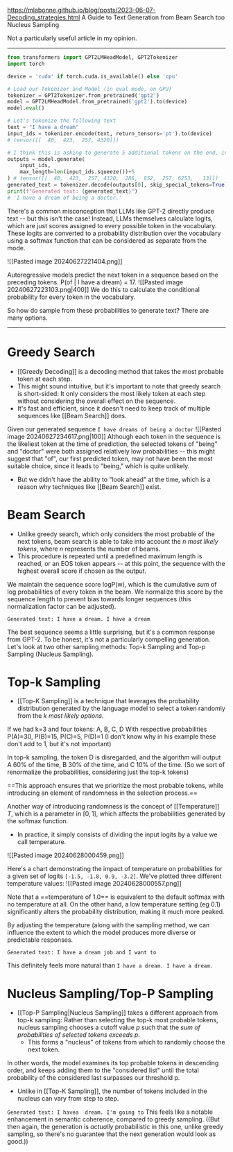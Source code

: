 https://mlabonne.github.io/blog/posts/2023-06-07-Decoding_strategies.html
A Guide to Text Generation from Beam Search too Nucleus Sampling

Not a particularly useful article in my opinion.

---

```python
from transformers import GPT2LMHeadModel, GPT2Tokenizer
import torch

device = 'cuda' if torch.cuda.is_available() else 'cpu'

# Load our Tokenizer and Model (in eval mode, on GPU)
tokenizer = GPT2Tokenizer.from_pretrained('gpt2')
model = GPT2LMHeadModel.from_pretrained('gpt2').to(device)
model.eval()

# Let's tokenize the following text
text = "I have a dream"
input_ids = tokenizer.encode(text, return_tensors='pt').to(device)
# tensor([[  40,  423,  257, 4320]])

# I think this is asking to generate 5 additional tokens on the end, in sequence.
outputs = model.generate(
	input_ids,
	max_length=len(input_ids.squeeze())+5
) # tensor([[  40,  423,  257, 4320,  286,  852,  257, 6253,   13]])
generated_text = tokenizer.decode(outputs[0], skip_special_tokens=True)
print(f"Generated text: {generated_text}")
# 'I have a dream of being a doctor.'
```

There's a common misconception that LLMs like GPT-2 directly produce text -- but this isn't the case! Instead, LLMs themselves calculate logits, which are just scores assigned to every possible token in the vocabulary. These logits are converted to a probability distribution over the vocabulary using a softmax function that can be considered as separate from the mode.

![[Pasted image 20240627221404.png]]

Autoregressive models predict the next token in a sequence based on the preceding tokens. P(of | I have a dream) = 17. 
![[Pasted image 20240627223103.png|400]]
We do this to calculate the conditional probability for every token in the vocabulary.

So how do sample from these probabilities to generate text? There are many options.


----


# Greedy Search
- [[Greedy Decoding]] is a decoding method that takes the most probable token at each step.
- This might sound intuitive, but it's important to note that greedy search is short-sided: It only considers the most likely token at each step without considering the overall effect on the sequence.
- It's fast and efficient, since it doesn't need to keep track of multiple sequences like [[Beam Search]] does.

Given our generated sequence `I have dreams of being a doctor`
![[Pasted image 20240627234617.png|100]]
Although each token in the sequence is the likeliest token at the time of prediction, the selected tokens of "being" and "doctor" were both assigned relatively low probabilities -- this might suggest that "of", our first predicted token, may not have been the most suitable choice, since it leads to "being," which is quite unlikely.
- But we didn't have the ability to "look ahead" at the time, which is a reason why techniques like [[Beam Search]] exist.

# Beam Search
- Unlike greedy search, which only considers the most probable of the next tokens, beam search is able to take into account the *n most likely tokens*, where *n* represents the number of beams.
- This procedure is repeated until a predefined maximum length is reached, or an EOS token appears -- at this point, the sequence with the highest overall score if chosen as the output.

We maintain the sequence score logP(w), which is the cumulative *sum* of log probabilities of every token in the beam. We normalize this score by the sequence length to prevent bias towards longer sequences (this normalization factor can be adjusted).

`Generated text: I have a dream. I have a dream`

The best sequence seems a little surprising, but it's a common response from GPT-2.
To be honest, it's not a particularly compelling generation. Let's look at two other sampling methods: Top-k Sampling and Top-p Sampling (Nucleus Sampling).

# Top-k Sampling
- [[Top-K Sampling]] is a technique that leverages the probability distribution generated by the language model to select a token randomly from the *k most likely options*.

If we had k=3 and four tokens: A, B, C, D
With respective probabilities P(A)=30, P(B)=15, P(C)=5, P(D)=1
(I don't know why in his example these don't add to 1, but it's not important)

In top-k sampling, the token D is disregarded, and the algorithm will output A 60% of the time, B 30% of the time, and C 10% of the time.
(So we sort of renormalize the probabilities, considering just the top-k tokens)

==This approach ensures that we prioritize the most probable tokens, while introducing an element of randomness in the selection process.==

Another way of introducing randomness is the concept of [[Temperature]] $T$, which is a parameter in $[0,1]$, which affects the probabilities generated by the softmax function.
- In practice, it simply consists of dividing the input logits by a value we call temperature.

![[Pasted image 20240628000459.png]]

Here's a chart demonstrating the impact of temperature on probabilities for a given set of logits `[-1.5, -1.8, 0.9, -3.2]`. We've plotted three different temperature values:
![[Pasted image 20240628000557.png]]

Note that a ==temperature of 1.0== is equivalent to the default softmax with no temperature at all. On the other hand, a low temperature setting (eg 0.1) significantly alters the probability distribution, making it much more peaked.

By adjusting the temperature (along with the sampling method, we can influence the extent to which the model produces more diverse or predictable responses.

`Generated text: I have a dream job and I want to`

This definitely feels more natural than `I have a dream. I have a dream.`


# Nucleus Sampling/Top-P Sampling
- [[Top-P Sampling|Nucleus Sampling]] takes a different approach from top-k sampling: Rather than selecting the top-k most probable tokens, nucleus sampling chooses a cutoff value $p$ such that the *sum of probabilities of selected tokens exceeds p*.
	- This forms a "nucleus" of tokens from which to randomly choose the next token.

In other words, the model examines its top probable tokens in descending order, and keeps adding them to the "considered list" until the total probability of the considered last surpasses our threshold p.
- Unlike in [[Top-K Sampling]], the number of tokens included in the nucleus can vary from step to step.

`Generated text: I havea  dream. I'm going to`
This feels like a notable enhancement in semantic coherence, compared to greedy sampling.
((But then again, the generation is *actually* probabilistic in this one, unlike greedy sampling, so there's no guarantee that the next generation would look as good.))

